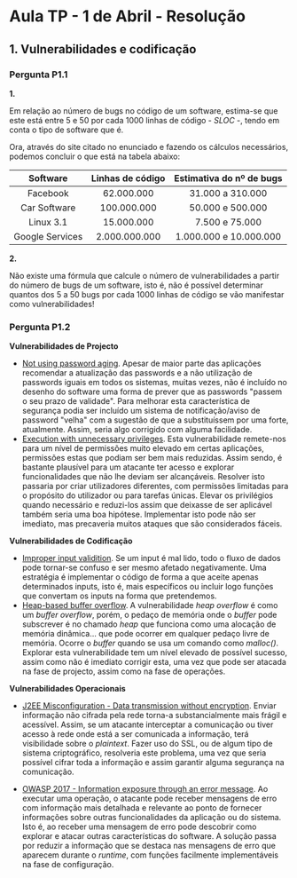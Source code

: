 # Aula TP - 1 de Abril - Resolução

## 1. Vulnerabilidades e codificação

### Pergunta P1.1

**1.**

Em relação ao número de bugs no código de um software, estima-se que este está entre 5 e 50 por cada 1000 linhas de código - _SLOC_ -, tendo em conta o tipo de software que é.

Ora, através do site citado no enunciado e fazendo os cálculos necessários, podemos concluir o que está na tabela abaixo:

| Software | Linhas de código | Estimativa do nº de bugs |
| :-----------: | :---------------: | :-----------------: |
| Facebook | 62.000.000 | 31.000 a 310.000 |
| Car Software | 100.000.000 | 50.000 e 500.000 |
| Linux 3.1 | 15.000.000 | 7.500 e 75.000 |
| Google Services | 2.000.000.000 | 1.000.000 e 10.000.000 |

**2.**

Não existe uma fórmula que calcule o número de vulnerabilidades a partir do número de bugs de um software, isto é, não é possível determinar quantos dos 5 a 50 bugs por cada 1000 linhas de código se vão manifestar como vulnerabilidades!


### Pergunta P1.2

**Vulnerabilidades de Projecto**

- [Not using password aging](https://cwe.mitre.org/data/definitions/262.html). Apesar de maior parte das aplicações recomendar a atualização das passwords e a não utilização de passwords iguais em todos os sistemas, muitas vezes, não é incluído no desenho do software uma forma de prever que as passwords "passem o seu prazo de validade". Para melhorar esta característica de segurança podia ser incluído um sistema de notificação/aviso de password "velha" com a sugestão de que a substituíssem por uma forte, atualmente. Assim, seria algo corrigido com alguma facilidade.
- [Execution with unnecessary privileges](https://cwe.mitre.org/data/definitions/250.html). Esta vulnerabilidade remete-nos para um nível de permissões muito elevado em certas aplicações, permissões estas que podiam ser bem mais reduzidas. Assim sendo, é bastante plausível para um atacante ter acesso e explorar funcionalidades que não lhe deviam ser alcançáveis. Resolver isto passaria por criar utilizadores diferentes, com permissões limitadas para o propósito do utilizador ou para tarefas únicas. Elevar os privilégios quando necessário e reduzi-los assim que deixasse de ser aplicável também seria uma boa hipótese. Implementar isto pode não ser imediato, mas precaveria muitos ataques que são considerados fáceis. 

**Vulnerabilidades de Codificação**

- [Improper input validition](https://cwe.mitre.org/data/definitions/20.html). Se um input é mal lido, todo o fluxo de dados pode tornar-se confuso e ser mesmo afetado negativamente. Uma estratégia é implementar o código de forma a que aceite apenas determinados inputs, isto é, mais específicos ou incluir logo funções que convertam os inputs na forma que pretendemos.
- [Heap-based buffer overflow](https://cwe.mitre.org/data/definitions/122.html). A vulnerabilidade _heap overflow_ é como um _buffer overflow_, porém, o pedaço de memória onde o _buffer_ pode subscrever é no chamado _heap_ que funciona como uma alocação de memória dinâmica... que pode ocorrer em qualquer pedaço livre de memória. Ocorre o _buffer_ quando se usa um comando como _malloc()_. Explorar esta vulnerabilidade tem um nível elevado de possível sucesso, assim como não é imediato corrigir esta, uma vez que pode ser atacada na fase de projecto, assim como na fase de operações.

**Vulnerabilidades Operacionais**

- [J2EE Misconfiguration - Data transmission without encryption](https://cwe.mitre.org/data/definitions/5.html). Enviar informação não cifrada pela rede torna-a substancialmente mais frágil e acessível. Assim, se um atacante interceptar a comunicação ou tiver acesso à rede onde está a ser comunicada a informação, terá visibilidade sobre o _plaintext_. Fazer uso do SSL, ou de algum tipo de sistema criptográfico, resolveria este problema, uma vez que seria possível cifrar toda a informação e assim garantir alguma segurança na comunicação.

- [OWASP 2017 - Information exposure through an error message](https://cwe.mitre.org/data/definitions/209.html). Ao executar uma operação, o atacante pode receber mensagens de erro com informação mais detalhada e relevante ao ponto de fornecer informações sobre outras funcionalidades da aplicação ou do sistema. Isto é, ao receber uma mensagem de erro pode descobrir como explorar e atacar outras características do software. A solução passa por reduzir a informação que se destaca nas mensagens de erro que aparecem durante o _runtime_, com funções facilmente implementáveis na fase de configuração.
